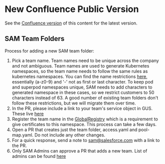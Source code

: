 # New Confluence Public Version
See the [Confluence version](https://confluence.internal.salesforce.com/pages/viewpage.action?pageId=62624112) of this content for the latest version.

## SAM Team Folders

Process for adding a new SAM team folder:

1. Pick a team name. Team names need to be unique across the company and not ambiguous. Team names are used to generate Kubernetes namespaces, so the team name needs to follow the same rules as kubernetes namespaces.  You can find the name restrictions [here](https://github.com/kubernetes/community/blob/master/contributors/design-proposals/architecture/identifiers.md), essentially (a-z0-9) and '-' not as first or last character.  To keep pod and superpod namespaces unique, SAM needs to add characters to generated namespace in these cases, so we restrict customers to 50 characters instead of 63.  A good number of existing team folders don't follow these restrictions, but we will migrate them over time.
1. In the PR, please include a link to your team's service object in GUS.  These live [here](https://gus.lightning.force.com/lightning/o/Service__c/list?filterName=00BB0000001zRFx)
1. Register the team name in the [GlobalRegistry](https://git.soma.salesforce.com/Infrastructure-Security/GlobalRegistry/) which is a requirement to give certificates to this namespace.  This process can take a few days.
1. Open a PR that creates just the team folder, access.yaml and pool-map.yaml.  Do not include any other changes.
1. For a quick response, send a note to sam@salesforce.com with a link to the PR.
1. Only SAM Admins can approve a PR that adds a new team.  List of admins can be found [here](https://git.soma.salesforce.com/sam/manifests/blob/master/access.yaml)
